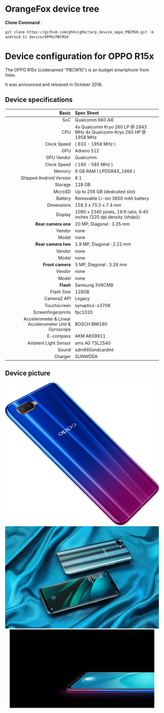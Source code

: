  # OrangeFox device tree


<b>Clone Command</b> :

```
git clone https://github.com/ghhccghk/twrp_device_oppo_PBCM10.git -b android-11 device/OPPO/PBCM10
```

  Device configuration for OPPO R15x
 =========================================

  The OPPO R15x (codenamed "PBCM10") is an
budget smartphone from Intex.

  It was announced and released in October 2018.

  ## Device specifications

  Basic | Spec Sheet
 -------:|:-------------------------
 SoC | Qualcomm 660 AIE
 CPU | 4x Qualcomm Kryo 260 LP @ 1843 MHz 4x Qualcomm Kryo 260 HP @ 1958 MHz
 Clock Speed | ( 633 - 1958 MHz )
 GPU | Adreno 512
 GPU Vendor | Qualcomm
 Clock Speed | ( 160 - 585 MHz )
 Memory | 6 GB RAM  ( LPDDR4X_1866 )
 Shipped Android Version | 8.1
 Storage | 128 GB
 MicroSD | Up to 256 GB (dedicated slot)
 Battery | Removable Li-ion 3600 mAh battery
 Dimensions | 158.3 x 75.5 x 7.4 mm
 Display | 1080 x 2340 pixels, 19:9 ratio, 6.40 inches (320 dpi density  (xhdpi))
<b>Rear camera one</b> | 20 MP, Diagonal : 3.35 mm
 Vendor | none
 Model | none
<b>Rear camera two</b> | 1.9 MP, Diagonal : 2.21 mm
 Vendor | none
 Model | none
<b>Front camera</b> | 5 MP, Diagonal : 3.28 mm
 Vendor | none
 Model | none
 **Flash** | Samsung 3V6CMB
 Flash Size | 128GB
 Camera2 API | Legacy
 Touchscreen | synaptics-s3706
 Screenfingerprints | fpc1020
 Accelerometer & Linear Accelerometer Unit & Gyroscope  | BOSCH BMI160
 E-compass | AKM AK09911
 Ambient Light Sensor | ams AG TSL2540
 Sound | sdm660sndcardmt
 Charger | SUNWODA


  ## Device picture

<div align="center">
	<a href="../..">
		<img src="1.png" />
	</a>
</div>

<div align="center">
	<a href="../..">
		<img src="2.jpg" />
	</a>
</div>

<div align="center">
	<a href="../..">
		<img src="3.jpg" />
	</a>
</div>

